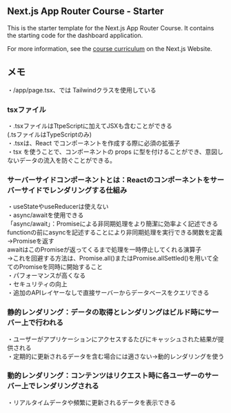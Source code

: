 ## Next.js App Router Course - Starter

This is the starter template for the Next.js App Router Course. It contains the starting code for the dashboard application.

For more information, see the [course curriculum](https://nextjs.org/learn) on the Next.js Website.


## メモ
・/app/page.tsx、では Tailwindクラスを使用している  

### tsxファイル
・.tsxファイルはTtpeScriptに加えてJSXも含むことができる  
  (.tsファイルはTypeScriptのみ)  
・.tsxは、React でコンポーネントを作成する際に必須の拡張子  
・tsx を使うことで、コンポーネントの props に型を付けることができ、意図しないデータの流入を防ぐことができる。  

### サーバーサイドコンポーネントとは：Reactのコンポーネントをサーバーサイドでレンダリングする仕組み  
・useStateやuseReducerは使えない  
・async/awaitを使用できる  
    「async/await」：Promiseによる非同期処理をより簡潔に効率よく記述できる  
    functionの前にasyncを記述することにより非同期処理を実行できる関数を定義→Promiseを返す  
    awaitはこのPromiseが返ってくるまで処理を一時停止してくれる演算子  
    →これを回避する方法は、Promise.all()またはPromise.allSettled()を用いて全てのPromiseを同時に開始すること  
・パフォーマンスが高くなる  
・セキュリティの向上  
・追加のAPIレイヤーなしで直接サーバーからデータベースをクエリできる  

### 静的レンダリング：データの取得とレンダリングはビルド時にサーバー上で行われる
・ユーザーがアプリケーションにアクセスするたびにキャッシュされた結果が提供される  
・定期的に更新されるデータを含む場合には適さない→動的レンダリングを使う 

### 動的レンダリング：コンテンツはリクエスト時に各ユーザーのサーバー上でレンダリングされる
・リアルタイムデータや頻繁に更新されるデータを表示できる
